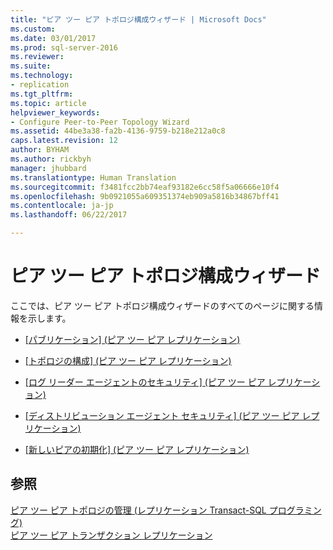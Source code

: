 ```yaml
---
title: "ピア ツー ピア トポロジ構成ウィザード | Microsoft Docs"
ms.custom: 
ms.date: 03/01/2017
ms.prod: sql-server-2016
ms.reviewer: 
ms.suite: 
ms.technology:
- replication
ms.tgt_pltfrm: 
ms.topic: article
helpviewer_keywords:
- Configure Peer-to-Peer Topology Wizard
ms.assetid: 44be3a38-fa2b-4136-9759-b218e212a0c8
caps.latest.revision: 12
author: BYHAM
ms.author: rickbyh
manager: jhubbard
ms.translationtype: Human Translation
ms.sourcegitcommit: f3481fcc2bb74eaf93182e6cc58f5a06666e10f4
ms.openlocfilehash: 9b0921055a609351374eb909a5816b34867bff41
ms.contentlocale: ja-jp
ms.lasthandoff: 06/22/2017

---
```

# <a name="configure-peer-to-peer-topology-wizard"></a>ピア ツー ピア トポロジ構成ウィザード
  ここでは、ピア ツー ピア トポロジ構成ウィザードのすべてのページに関する情報を示します。  
  
-   [[パブリケーション] &#40;ピア ツー ピア レプリケーション&#41;](../../relational-databases/replication/publication-peer-to-peer-replication.md)  
  
-   [[トポロジの構成] &#40;ピア ツー ピア レプリケーション&#41;](../../relational-databases/replication/configure-topology-peer-to-peer-replication.md)  
  
-   [[ログ リーダー エージェントのセキュリティ] &#40;ピア ツー ピア レプリケーション&#41;](../../relational-databases/replication/log-reader-agent-security-peer-to-peer-replication.md)  
  
-   [[ディストリビューション エージェント セキュリティ] &#40;ピア ツー ピア レプリケーション&#41;](../../relational-databases/replication/distribution-agent-security-peer-to-peer-replication.md)  
  
-   [[新しいピアの初期化] &#40;ピア ツー ピア レプリケーション&#41;](../../relational-databases/replication/new-peer-initialization-peer-to-peer-replication.md)  
  
## <a name="see-also"></a>参照  
 [ピア ツー ピア トポロジの管理 &#40;レプリケーション Transact-SQL プログラミング&#41;](../../relational-databases/replication/administration/administer-a-peer-to-peer-topology-replication-transact-sql-programming.md)   
 [ピア ツー ピア トランザクション レプリケーション](../../relational-databases/replication/transactional/peer-to-peer-transactional-replication.md)  
  
  
